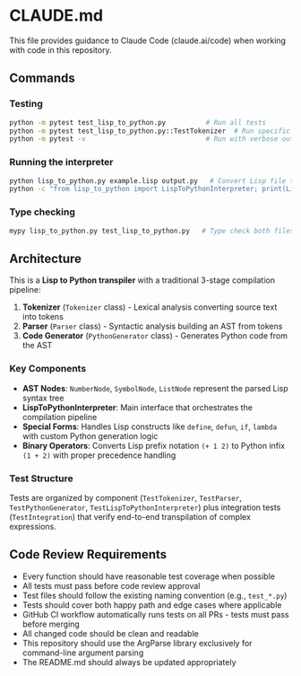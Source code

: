# CLAUDE.md

This file provides guidance to Claude Code (claude.ai/code) when working with code in this repository.

## Commands

### Testing
```bash
python -m pytest test_lisp_to_python.py          # Run all tests
python -m pytest test_lisp_to_python.py::TestTokenizer  # Run specific test class
python -m pytest -v                              # Run with verbose output
```

### Running the interpreter
```bash
python lisp_to_python.py example.lisp output.py   # Convert Lisp file to Python file
python -c "from lisp_to_python import LispToPythonInterpreter; print(LispToPythonInterpreter().interpret('(+ 1 2)'))"  # Interactive usage
```

### Type checking
```bash
mypy lisp_to_python.py test_lisp_to_python.py   # Type check both files
```

## Architecture

This is a **Lisp to Python transpiler** with a traditional 3-stage compilation pipeline:

1. **Tokenizer** (`Tokenizer` class) - Lexical analysis converting source text into tokens
2. **Parser** (`Parser` class) - Syntactic analysis building an AST from tokens  
3. **Code Generator** (`PythonGenerator` class) - Generates Python code from the AST

### Key Components

- **AST Nodes**: `NumberNode`, `SymbolNode`, `ListNode` represent the parsed Lisp syntax tree
- **LispToPythonInterpreter**: Main interface that orchestrates the compilation pipeline
- **Special Forms**: Handles Lisp constructs like `define`, `defun`, `if`, `lambda` with custom Python generation logic
- **Binary Operators**: Converts Lisp prefix notation `(+ 1 2)` to Python infix `(1 + 2)` with proper precedence handling

### Test Structure

Tests are organized by component (`TestTokenizer`, `TestParser`, `TestPythonGenerator`, `TestLispToPythonInterpreter`) plus integration tests (`TestIntegration`) that verify end-to-end transpilation of complex expressions.

## Code Review Requirements

- Every function should have reasonable test coverage when possible
- All tests must pass before code review approval  
- Test files should follow the existing naming convention (e.g., `test_*.py`)
- Tests should cover both happy path and edge cases where applicable
- GitHub CI workflow automatically runs tests on all PRs - tests must pass before merging
- All changed code should be clean and readable
- This repository should use the ArgParse library exclusively for command-line argument parsing
- The README.md should always be updated appropriately